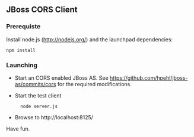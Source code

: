 ## JBoss CORS Client

### Prerequiste

Install node.js (http://nodejs.org/) and the launchpad dependencies:

    npm install

### Launching

- Start an CORS enabled JBoss AS. See https://github.com/hpehl/jboss-as/commits/cors for the required modifications.
- Start the test client

        node server.js

- Browse to http://localhost:8125/

Have fun.
